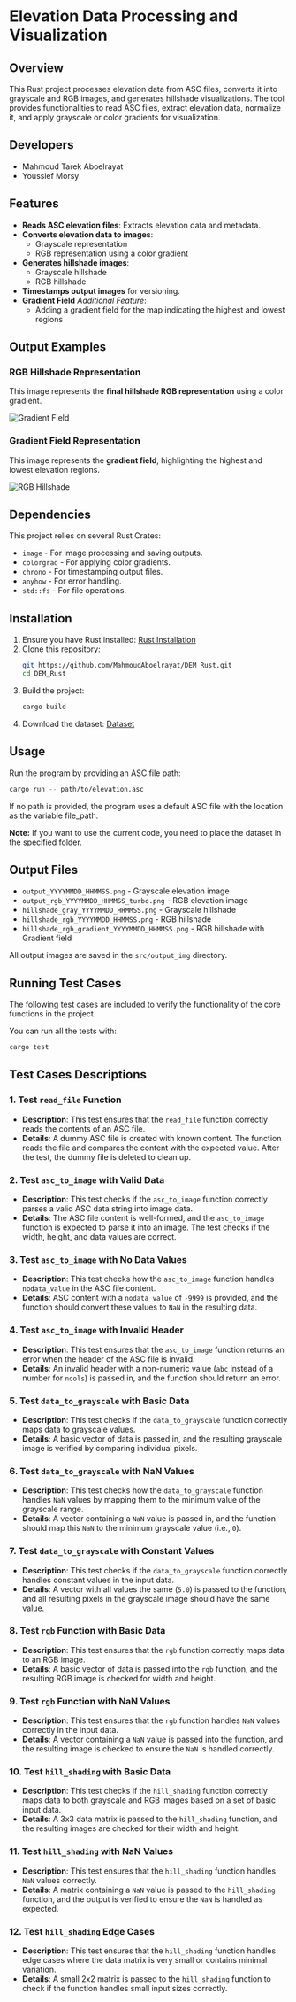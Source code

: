 # Elevation Data Processing and Visualization

## Overview
This Rust project processes elevation data from ASC files, converts it into grayscale and RGB images, and generates hillshade visualizations. The tool provides functionalities to read ASC files, extract elevation data, normalize it, and apply grayscale or color gradients for visualization.

## Developers 
- Mahmoud Tarek Aboelrayat
- Youssief Morsy

## Features
- **Reads ASC elevation files**: Extracts elevation data and metadata.
- **Converts elevation data to images**:
  - Grayscale representation
  - RGB representation using a color gradient
- **Generates hillshade images**:
  - Grayscale hillshade
  - RGB hillshade
- **Timestamps output images** for versioning.
- **Gradient Field** *Additional Feature*:
  - Adding a gradient field for the map indicating the highest and lowest regions

 ## Output Examples

### RGB Hillshade Representation
This image represents the **final hillshade RGB representation** using a color gradient.

![Gradient Field](src/output_img/hillshade_rgb_20250402_153924.png)

### Gradient Field Representation
This image represents the **gradient field**, highlighting the highest and lowest elevation regions.

![RGB Hillshade](src/output_img/hillshade_grasssd_img_20250402_171225.png)


## Dependencies
This project relies on several Rust Crates:
- `image` - For image processing and saving outputs.
- `colorgrad` - For applying color gradients.
- `chrono` - For timestamping output files.
- `anyhow` - For error handling.
- `std::fs` - For file operations.

## Installation
1. Ensure you have Rust installed: [Rust Installation](https://www.rust-lang.org/tools/install)
2. Clone this repository:
   ```sh
   git https://github.com/MahmoudAboelrayat/DEM_Rust.git
   cd DEM_Rust
   ```
3. Build the project:
   ```sh
   cargo build 
   ```
4. Download the dataset:
   [Dataset](https://diffusion.shom.fr/multiproduct/product/configure/id/136)

## Usage
Run the program by providing an ASC file path:
```sh
cargo run -- path/to/elevation.asc
```
If no path is provided, the program uses a default ASC file with the location as the variable file_path.

**Note:** If you want to use the current code, you need to place the dataset in the specified folder.

## Output Files
- `output_YYYYMMDD_HHMMSS.png` - Grayscale elevation image
- `output_rgb_YYYYMMDD_HHMMSS_turbo.png` - RGB elevation image
- `hillshade_gray_YYYYMMDD_HHMMSS.png` - Grayscale hillshade
- `hillshade_rgb_YYYYMMDD_HHMMSS.png` - RGB hillshade
- `hillshade_rgb_gradient_YYYYMMDD_HHMMSS.png` - RGB hillshade with Gradient field

All output images are saved in the `src/output_img` directory.

## Running Test Cases

The following test cases are included to verify the functionality of the core functions in the project.

You can run all the tests with:

```sh
cargo test
```

## Test Cases Descriptions

### 1. **Test `read_file` Function**

- **Description**: This test ensures that the `read_file` function correctly reads the contents of an ASC file.
- **Details**: A dummy ASC file is created with known content. The function reads the file and compares the content with the expected value. After the test, the dummy file is deleted to clean up.

### 2. **Test `asc_to_image` with Valid Data**

- **Description**: This test checks if the `asc_to_image` function correctly parses a valid ASC data string into image data.
- **Details**: The ASC file content is well-formed, and the `asc_to_image` function is expected to parse it into an image. The test checks if the width, height, and data values are correct.


### 3. **Test `asc_to_image` with No Data Values**

- **Description**: This test checks how the `asc_to_image` function handles `nodata_value` in the ASC file content.
- **Details**: ASC content with a `nodata_value` of `-9999` is provided, and the function should convert these values to `NaN` in the resulting data.

### 4. **Test `asc_to_image` with Invalid Header**

- **Description**: This test ensures that the `asc_to_image` function returns an error when the header of the ASC file is invalid.
- **Details**: An invalid header with a non-numeric value (`abc` instead of a number for `ncols`) is passed in, and the function should return an error.

### 5. **Test `data_to_grayscale` with Basic Data**

- **Description**: This test checks if the `data_to_grayscale` function correctly maps data to grayscale values.
- **Details**: A basic vector of data is passed in, and the resulting grayscale image is verified by comparing individual pixels.

### 6. **Test `data_to_grayscale` with NaN Values**

- **Description**: This test checks how the `data_to_grayscale` function handles `NaN` values by mapping them to the minimum value of the grayscale range.
- **Details**: A vector containing a `NaN` value is passed in, and the function should map this `NaN` to the minimum grayscale value (i.e., `0`).

### 7. **Test `data_to_grayscale` with Constant Values**

- **Description**: This test checks if the `data_to_grayscale` function correctly handles constant values in the input data.
- **Details**: A vector with all values the same (`5.0`) is passed to the function, and all resulting pixels in the grayscale image should have the same value.

### 8. **Test `rgb` Function with Basic Data**

- **Description**: This test ensures that the `rgb` function correctly maps data to an RGB image.
- **Details**: A basic vector of data is passed into the `rgb` function, and the resulting RGB image is checked for width and height.

### 9. **Test `rgb` Function with NaN Values**

- **Description**: This test ensures that the `rgb` function handles `NaN` values correctly in the input data.
- **Details**: A vector containing a `NaN` value is passed into the function, and the resulting image is checked to ensure the `NaN` is handled correctly.

### 10. **Test `hill_shading` with Basic Data**

- **Description**: This test checks if the `hill_shading` function correctly maps data to both grayscale and RGB images based on a set of basic input data.
- **Details**: A 3x3 data matrix is passed to the `hill_shading` function, and the resulting images are checked for their width and height.

### 11. **Test `hill_shading` with NaN Values**

- **Description**: This test ensures that the `hill_shading` function handles `NaN` values correctly.
- **Details**: A matrix containing a `NaN` value is passed to the `hill_shading` function, and the output is verified to ensure the `NaN` is handled as expected.

### 12. **Test `hill_shading` Edge Cases**

- **Description**: This test ensures that the `hill_shading` function handles edge cases where the data matrix is very small or contains minimal variation.
- **Details**: A small 2x2 matrix is passed to the `hill_shading` function to check if the function handles small input sizes correctly.
